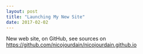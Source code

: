 ```yaml
---
layout: post
title: "Launching My New Site"
date: 2017-02-02
---
```


New web site, on GitHub, see sources on https://github.com/nicojourdain/nicojourdain.github.io
